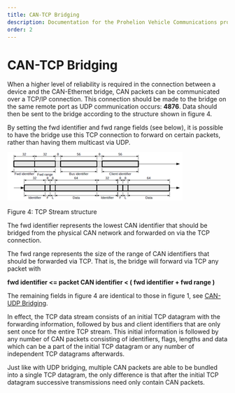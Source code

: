 ```yaml
---
title: CAN-TCP Bridging
description: Documentation for the Prohelion Vehicle Communications protocol
order: 2
---
```


# CAN-TCP Bridging

When a higher level of reliability is required in the connection between a device and the CAN-Ethernet bridge, CAN packets can be communicated over a TCP/IP connection.  This connection should be made to the bridge on the same remote port as UDP communication occurs: <strong>4876</strong>.  Data should then be sent to the bridge according to the structure shown in figure 4.  

By setting the fwd identifier and fwd range fields (see below), it is possible to have the bridge use this TCP connection to forward on certain packets, rather than having them multicast via UDP.

![Figure 4:TCP Stream structure](images/figure4.png)

Figure 4: TCP Stream structure

The fwd identifier represents the lowest CAN identifier that should be bridged from the physical CAN network and forwarded on via the TCP connection.

The fwd range represents the size of the range of CAN identifiers that should be forwarded via TCP.  That is, the bridge will forward via TCP any packet with

<strong>fwd identifier <= packet CAN identifier < ( fwd identifier + fwd range )</strong>

The remaining fields in figure 4 are identical to those in figure 1, see [CAN-UDP Bridging](CAN_UDP_Bridging.md).  

In effect, the TCP data stream consists of an initial TCP datagram with the forwarding information, followed by bus and client identifiers that are only sent once for the entire TCP stream. This initial information is followed by any number of CAN packets consisting of identifiers, flags, lengths and data which can be a part of the initial TCP datagram or any number of independent TCP datagrams afterwards.

Just like with UDP bridging, multiple CAN packets are able to be bundled into a single TCP datagram, the only difference is that after the initial TCP datagram successive transmissions need only contain CAN packets.
